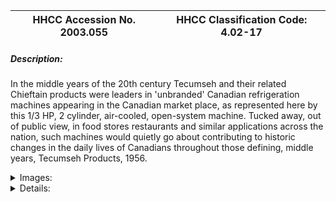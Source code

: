 | **HHCC Accession No. 2003.055** |**HHCC Classification Code:  4.02-17**|
| ----------- | ----------- |
##### Description:
In the middle years of the 20th century Tecumseh and their related Chieftain products were leaders in 'unbranded' Canadian refrigeration machines appearing in the Canadian market place, as represented here by this 1/3 HP, 2 cylinder, air-cooled, open-system machine. Tucked away, out of public view, in food stores restaurants and similar applications across the nation, such machines would quietly go about contributing to historic changes in the daily lives of Canadians throughout those defining, middle years, Tecumseh Products, 1956.


<details>
	<summary>Images:</summary>
<div class="gallery gallery-wrapper--full" contenteditable="false" data-is-empty="false" data-translation="Add images" data-columns="6">
<figure class="gallery__item"><a href="#DOMAIN_NAME#gallery/4.02-17.jpg" data-size="768x512"><img src="#DOMAIN_NAME#gallery/4.02-17-thumbnail.jpg" alt=""></a></figure>
</div>
</details>


<details>
	<summary>Details:</summary>

##### Group:
4.02 Refrigerating and Air Conditioning Condensing Units - Commercial

##### Make:
Chieftain

##### Manufacturer:
Tecumseh Products

##### Model:
F13U2LE

##### Serial No.:
4F668

##### Size:
19x 15x 12'h

##### Weight:
75 lbs

##### Circa:
1956

##### Rating:
Education, and research quality demonstrating the form and structure of mid 20th century, open-system, fractional horsepower, non-branded, commercial refrigeration machines, now flooding the Canadian market.

##### Patent Date/Number:


##### Provenance:
From York County (York Region) Ontario, once a rich agricultural hinterlands, attracting early settlement in the last years of the 18th century. Located on the north slopes of the Oak Ridges Moraine, within 20 miles of Toronto, the County would also attract early ex-urban development, to be come a wealthy market place for the emerging household and consumer technologies of the early and mid 20th century. 

This artifact was discovered in the 1950's in the used stock of T. H. Oliver, Refrigeration and Electric Sales and Service, Aurora, Ontario, an early worker in the field of agricultural, industrial and consumer technology.

##### Type and Design:
Heavy duty 3 pass, copper fin and tube, forced air condenser
2 cylinder compressor, model T4E6-233
Delco 1/3 HP capacitor start, high torque, rubber mounted motor, by McKinnon Industries St Catherines Ont.

##### Construction:


##### Material:


##### Special Features:


##### Accessories:
Copper shelled refrigerant drier

##### Capacities:


##### Performance Characteristics:


##### Operation:


##### Control and Regulation:


##### Targeted Market Segment:


##### Consumer Acceptance:


##### Merchandising:


##### Market Price:


##### Technological Significance:


##### Industrial Significance:
The post WWII growth years of the Canadian refrigeration industry saw a proliferation of new manufactures of small, commercial, open-system, refrigeration machines, each bargaining for a share of the growing market. Unlike Kelvinator and Frigidaire, they were essentially 'unbranded' machines and readily available through an increasingly wide network of wholesalers and jobbers servicing the Canadian industry. 

The proliferation of manufactures, branded and unbranded, vastly increased competitive forces which, along with changes in the technology itself [closed-system, hermetic machines] would, in turn, lead to a re-alignment and restructuring of the field, as part of its new maturity. 

The traditional brands of the early years of the century would soon all but vanish. With in 5 years the open-system refrigeration machine would be seriously challenged by a new generation of fractional horsepower hermetic condensing units- a vast and far reaching point of inflection and transition had arrived. 

The traditional brands, would themselves be seen as starting to market unbranded, competitive lines. Kelvinator of Canada's, London Ont. Catalogue of 1948 would market their own machines, by 1951 they had established the Refrigeration Supplies Co. in London [RESCO], which market Tecumseh products, among others

##### Socio-economic Significance:


##### Socio-cultural Significance:
By mid 20th century, the astonishing range and diversity of open-system, fractional horsepower, non-branded, commercial refrigeration machines flooding the Canadian market, greatly accelerating the rate of technological diffusion, adoption and the public expectations of life's benefits to follow.

##### Donor:
G. Leslie Oliver, The T. H. Oliver HVACR Collection

##### HHCC Storage Location:


##### Tracking:


##### Bibliographic References:
RESC, Refrigeration Supplies co., London Ont. Catalogue No 6, 1951

##### Notes:


##### Related Reports:

</details>
